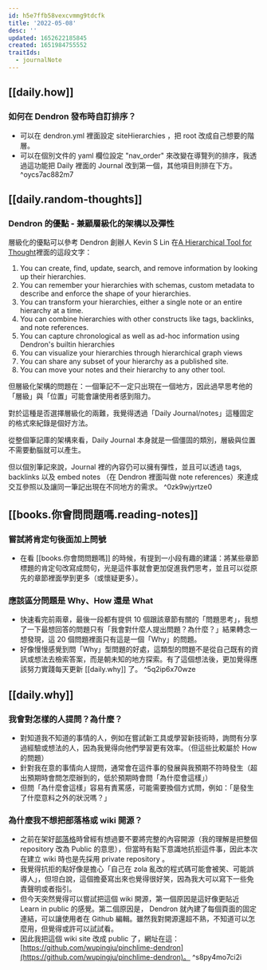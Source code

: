 ```yaml
---
id: h5e7ffb58vexcvmmg9tdcfk
title: '2022-05-08'
desc: ''
updated: 1652622185845
created: 1651984755552
traitIds:
  - journalNote
---
```


## [[daily.how]]

### 如何在 Dendron 發布時自訂排序？

- 可以在 dendron.yml 裡面設定 siteHierarchies ，把 root 改成自己想要的階層。
- 可以在個別文件的 yaml 欄位設定 "nav_order" 來改變在導覽列的排序，我透過這功能把 Daily 裡面的 Journal 改到第一個，其他項目則排在下方。 ^oycs7ac882m7

## [[daily.random-thoughts]]

### Dendron 的優點 - 兼顧層級化的架構以及彈性

層級化的優點可以參考 Dendron 創辦人 Kevin S Lin 在[A Hierarchical Tool for Thought](https://www.kevinslin.com/notes/127a3230-4484-433a-b97f-178679564207/)裡面的這段文字：

> 
1. You can create, find, update, search, and remove information by looking up their hierarchies.
2. You can remember your hierarchies with schemas, custom metadata to describe and enforce the shape of your hierarchies.
3. You can transform your hierarchies, either a single note or an entire hierarchy at a time.
4. You can combine hierarchies with other constructs like tags, backlinks, and note references.
5. You can capture chronological as well as ad-hoc information using Dendron's builtin hierarchies
6. You can visualize your hierarchies through hierarchical graph views
7. You can share any subset of your hierarchy as a published site.
8. You can move your notes and their hierarchy to any other tool.

但層級化架構的問題在：一個筆記不一定只出現在一個地方，因此過早思考他的「層級」與「位置」可能會讓使用者感到阻力。

對於這種是否選擇層級化的兩難，我覺得透過「Daily Journal/notes」這種固定的格式來紀錄是個好方法。

從整個筆記庫的架構來看，Daily Journal 本身就是一個僵固的類別，層級與位置不需要動腦就可以產生。

但以個別筆記來說，Journal 裡的內容仍可以擁有彈性，並且可以透過 tags, backlinks 以及 embed notes （在 Dendron 裡面叫做 note references）來達成交互參照以及讓同一筆記出現在不同地方的需求。 ^0zk9wjyrtze0

## [[books.你會問問題嗎.reading-notes]]

### 嘗試將肯定句後面加上問號
- 在看 [[books.你會問問題嗎]] 的時候，有提到一小段有趣的建議：將某些章節標題的肯定句改寫成問句，光是這件事就會更加促進我們思考，並且可以從原先的章節裡面學到更多（或懷疑更多）。

### 應該區分問題是 Why、How 還是 What
- 快速看完前兩章，最後一段都有提供 10 個跟該章節有關的「問題思考」，我想了一下最想回答的問題只有「我會對什麼人提出問題？為什麼？」結果轉念一想發現，這 20 個問題裡面只有這是一個「Why」的問題。
- 好像慢慢感覺到問「Why」型問題的好處，這類型的問題不是從自己既有的資訊或想法去檢索答案，而是朝未知的地方探索。有了這個想法後，更加覺得應該努力實踐每天更新 [[daily.why]] 了。 ^5q2ip6x70wze

## [[daily.why]]

### 我會對怎樣的人提問？為什麼？
- 對知道我不知道的事情的人，例如在嘗試新工具或學習新技術時，詢問有分享過經驗或想法的人，因為我覺得向他們學習更有效率。（但這些比較屬於 How 的問題）
- 針對我在意的事情向人提問，通常會在這件事的發展與我預期不符時發生（超出預期時會問怎麼辦到的，低於預期時會問「為什麼會這樣」）
- 但問「為什麼會這樣」容易有責罵感，可能需要換個方式問，例如：「是發生了什麼意料之外的狀況嗎？」

### 為什麼我不想把部落格或 wiki 開源？
- 之前在架好[部落格](https://pinchlime.com)時曾經有想過要不要將完整的內容開源（我的理解是把整個 repository 改為 Public 的意思），但當時有點下意識地抗拒這件事，因此本次在建立 wiki 時也是先採用 private repository 。
- 我覺得抗拒的點好像是擔心「自己在 zola 亂改的程式碼可能會被笑、可能誤導人」，但坦白說，這個擔憂寫出來也覺得很好笑，因為我大可以寫下一些免責聲明或者指引。
- 但今天突然覺得可以嘗試把這個 wiki 開源，第一個原因是這好像更貼近 Learn in public 的感覺。第二個原因是， Dendron 就內建了每個頁面的固定連結，可以讓使用者在 Github 編輯。雖然我對開源還超不熟，不知道可以怎麼用，但覺得或許可以試試看。
- 因此我把這個 wiki site 改成 public 了，網址在這： [https://github.com/wupingju/pinchlime-dendron](https://github.com/wupingju/pinchlime-dendron)。 ^s8py4mo7ci2i
